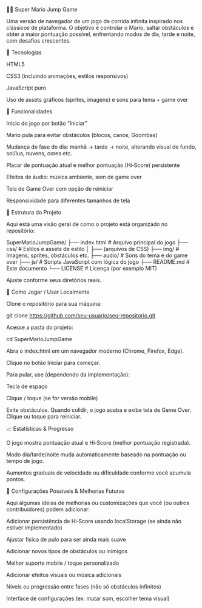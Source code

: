 🏃‍♂️ Super Mario Jump Game

Uma versão de navegador de um jogo de corrida infinita inspirado nos clássicos de plataforma. O objetivo é controlar o Mario, saltar obstáculos e obter a maior pontuação possível, enfrentando modos de dia, tarde e noite, com desafios crescentes.

🚀 Tecnologias

HTML5

CSS3 (incluindo animações, estilos responsivos)

JavaScript puro

Uso de assets gráficos (sprites, imagens) e sons para tema + game over

🎯 Funcionalidades

Início do jogo por botão “Iniciar”

Mario pula para evitar obstáculos (blocos, canos, Goombas)

Mudança de fase do dia: manhã → tarde → noite, alterando visual de fundo, sol/lua, nuvens, cores etc.

Placar de pontuação atual e melhor pontuação (Hi‑Score) persistente

Efeitos de áudio: música ambiente, som de game over

Tela de Game Over com opção de reiniciar

Responsividade para diferentes tamanhos de tela

📂 Estrutura do Projeto

Aqui está uma visão geral de como o projeto está organizado no repositório:

SuperMarioJumpGame/
├── index.html              # Arquivo principal do jogo
├── css/                    # Estilos e assets de estilo
│    ├── (arquivos de CSS)
├── img/                    # Imagens, sprites, obstáculos etc.
├── audio/                  # Sons do tema e do game over
├── js/                     # Scripts JavaScript com lógica do jogo
├── README.md               # Este documento
└── LICENSE                 # Licença (por exemplo MIT)


Ajuste conforme seus diretórios reais.

🧩 Como Jogar / Usar Localmente

Clone o repositório para sua máquina:

git clone https://github.com/seu-usuario/seu-repositorio.git


Acesse a pasta do projeto:

cd SuperMarioJumpGame


Abra o index.html em um navegador moderno (Chrome, Firefox, Edge).

Clique no botão Iniciar para começar.

Para pular, use (dependendo da implementação):

Tecla de espaço

Clique / toque (se for versão mobile)

Evite obstáculos. Quando colidir, o jogo acaba e exibe tela de Game Over. Clique ou toque para reiniciar.

📈 Estatísticas & Progresso

O jogo mostra pontuação atual e Hi‑Score (melhor pontuação registrada).

Modo dia/tarde/noite muda automaticamente baseado na pontuação ou tempo de jogo.

Aumentos graduais de velocidade ou dificuldade conforme você acumula pontos.

🔧 Configurações Possíveis & Melhorias Futuras

Aqui algumas ideias de melhorias ou customizações que você (ou outros contribuidores) podem adicionar:

Adicionar persistência de Hi‑Score usando localStorage (se ainda não estiver implementado)

Ajustar física de pulo para ser ainda mais suave

Adicionar novos tipos de obstáculos ou inimigos

Melhor suporte mobile / toque personalizado

Adicionar efeitos visuais ou música adicionais

Níveis ou progressão entre fases (não só obstáculos infinitos)

Interface de configurações (ex: mutar som, escolher tema visual)
